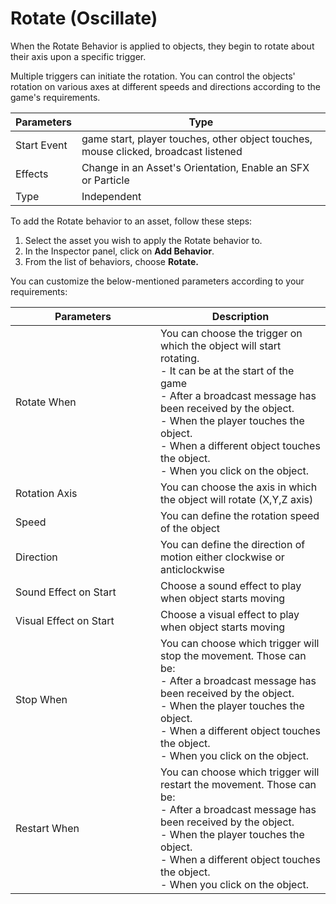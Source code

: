 # Rotate (Oscillate)

When the Rotate Behavior is applied to objects, they begin to rotate about their axis upon a specific trigger.

Multiple triggers can initiate the rotation. You can control the objects' rotation on various axes at different speeds and directions according to the game's requirements.

| Parameters  | Type                                                                                |
| ----------- | ----------------------------------------------------------------------------------- |
| Start Event | game start, player touches, other object touches, mouse clicked, broadcast listened |
| Effects     | Change in an Asset's Orientation, Enable an SFX or Particle                         |
| Type        | Independent                                                                         |

To add the Rotate behavior to an asset, follow these steps:

1. Select the asset you wish to apply the Rotate behavior to.
2. In the Inspector panel, click on **Add Behavior**.
3. From the list of behaviors, choose **Rotate.**

You can customize the below-mentioned parameters according to your requirements:

<table><thead><tr><th width="216">Parameters</th><th>Description</th></tr></thead><tbody><tr><td>Rotate When</td><td>You can choose the trigger on which the object will start rotating.<br>- It can be at the start of the game<br>- After a broadcast message has been received by the object.<br>- When the player touches the object.<br>- When a different object touches the object.<br>- When you click on the object.<br></td></tr><tr><td>Rotation Axis</td><td>You can choose the axis in which the object will rotate (X,Y,Z axis)</td></tr><tr><td>Speed</td><td>You can define the rotation speed of the object</td></tr><tr><td>Direction</td><td>You can define the direction of motion either clockwise or anticlockwise</td></tr><tr><td>Sound Effect on Start</td><td>Choose a sound effect to play when object starts moving</td></tr><tr><td>Visual Effect on Start</td><td>Choose a visual effect to play when object starts moving</td></tr><tr><td>Stop When</td><td>You can choose which trigger will stop the movement. Those can be:<br>- After a broadcast message has been received by the object.<br>- When the player touches the object.<br>- When a different object touches the object.<br>- When you click on the object.</td></tr><tr><td>Restart When</td><td>You can choose which trigger will restart the movement. Those can be:<br>- After a broadcast message has been received by the object.<br>- When the player touches the object.<br>- When a different object touches the object.<br>- When you click on the object.</td></tr></tbody></table>
